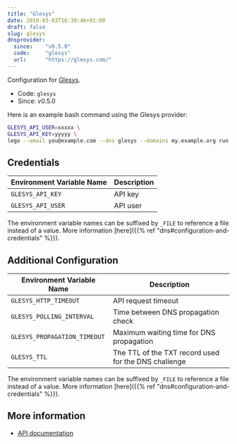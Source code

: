 ```yaml
---
title: "Glesys"
date: 2019-03-03T16:39:46+01:00
draft: false
slug: glesys
dnsprovider:
  since:    "v0.5.0"
  code:     "glesys"
  url:      "https://glesys.com/"
---
```


<!-- THIS DOCUMENTATION IS AUTO-GENERATED. PLEASE DO NOT EDIT. -->
<!-- providers/dns/glesys/glesys.toml -->
<!-- THIS DOCUMENTATION IS AUTO-GENERATED. PLEASE DO NOT EDIT. -->


Configuration for [Glesys](https://glesys.com/).


<!--more-->

- Code: `glesys`
- Since: v0.5.0


Here is an example bash command using the Glesys provider:

```bash
GLESYS_API_USER=xxxxx \
GLESYS_API_KEY=yyyyy \
lego --email you@example.com --dns glesys --domains my.example.org run
```




## Credentials

| Environment Variable Name | Description |
|-----------------------|-------------|
| `GLESYS_API_KEY` | API key |
| `GLESYS_API_USER` | API user |

The environment variable names can be suffixed by `_FILE` to reference a file instead of a value.
More information [here]({{% ref "dns#configuration-and-credentials" %}}).


## Additional Configuration

| Environment Variable Name | Description |
|--------------------------------|-------------|
| `GLESYS_HTTP_TIMEOUT` | API request timeout |
| `GLESYS_POLLING_INTERVAL` | Time between DNS propagation check |
| `GLESYS_PROPAGATION_TIMEOUT` | Maximum waiting time for DNS propagation |
| `GLESYS_TTL` | The TTL of the TXT record used for the DNS challenge |

The environment variable names can be suffixed by `_FILE` to reference a file instead of a value.
More information [here]({{% ref "dns#configuration-and-credentials" %}}).




## More information

- [API documentation](https://github.com/GleSYS/API/wiki/API-Documentation)

<!-- THIS DOCUMENTATION IS AUTO-GENERATED. PLEASE DO NOT EDIT. -->
<!-- providers/dns/glesys/glesys.toml -->
<!-- THIS DOCUMENTATION IS AUTO-GENERATED. PLEASE DO NOT EDIT. -->
